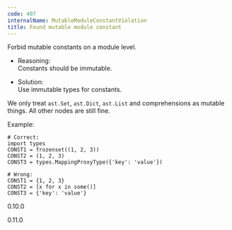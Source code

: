 ```yaml
---
code: 407
internalName: MutableModuleConstantViolation
title: Found mutable module constant
---
```


Forbid mutable constants on a module level.

  - Reasoning:  
    Constants should be immutable.

  - Solution:  
    Use immutable types for constants.

We only treat `ast.Set`, `ast.Dict`, `ast.List` and comprehensions as
mutable things. All other nodes are still fine.

Example:

    # Correct:
    import types
    CONST1 = frozenset((1, 2, 3))
    CONST2 = (1, 2, 3)
    CONST3 = types.MappingProxyType({'key': 'value'})
    
    # Wrong:
    CONST1 = {1, 2, 3}
    CONST2 = [x for x in some()]
    CONST3 = {'key': 'value'}

<div class="versionadded">

0.10.0

</div>

<div class="versionchanged">

0.11.0

</div>